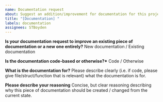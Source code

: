 ```yaml
---
name: Documentation request
about: Suggest an addition/improvement for documentation for this project
title: "[Documentation] "
labels: documentation
assignees: STBoyden
---
```


**Is your documentation request to improve an existing piece of documentation or a new one entirely?**
New documentation / Existing documentation

**Is the documentation code-based or otherwise?\***
Code / Otherwise

**What is the documentation for?**
Please describe clearly (i.e. if code, please give file/struct/function that is relevant) what the documentation is for.

**Please describe your reasoning**
Concise, but clear reasoning describing why this piece of documentation should be created / changed from the current state.
